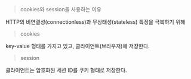 > cookies와 session을 사용하는 이유

HTTP의 비연결성(connectionless)과 무상태성(stateless) 특징을 극복하기 위해

> cookies

key-value 형태를 가지고 있고, 클라이언트(브라우저)에 저장한다.


> session

클라이언트는 암호화된 세션 ID를 쿠키 형태로 저장한다.